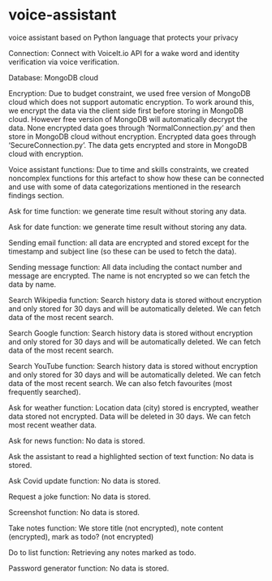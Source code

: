 # voice-assistant
voice assistant based on Python language that protects your privacy

Connection: Connect with VoiceIt.io API for a wake word and identity verification via voice verification. 

Database: MongoDB cloud

Encryption: 
Due to budget constraint, we used free version of MongoDB cloud which does not support automatic encryption. To work around this, we encrypt the data via the client side first before storing in MongoDB cloud. However free version of MongoDB will automatically decrypt the data.
None encrypted data goes through ‘NormalConnection.py’ and then store in MongoDB cloud without encryption.
Encrypted data goes through ‘SecureConnection.py’. The data gets encrypted and store in MongoDB cloud with encryption.

Voice assistant functions:
Due to time and skills constraints, we created noncomplex functions for this artefact to show how these can be connected and use with some of data categorizations mentioned in the research findings section.

Ask for time function: we generate time result without storing any data.

Ask for date function: we generate time result without storing any data.

Sending email function: all data are encrypted and stored except for the timestamp and subject line (so these can be used to fetch the data).

Sending message function: All data including the contact number and message are encrypted. The name is not encrypted so we can fetch the data by name.

Search Wikipedia function: Search history data is stored without encryption and only stored for 30 days and will be automatically deleted. We can fetch data of the most recent search.

Search Google function: Search history data is stored without encryption and only stored for 30 days and will be automatically deleted. We can fetch data of the most recent search.

Search YouTube function: Search history data is stored without encryption and only stored for 30 days and will be automatically deleted. We can fetch data of the most recent search. We can also fetch favourites (most frequently searched).

Ask for weather function: Location data (city) stored is encrypted, weather data stored not encrypted. Data will be deleted in 30 days. We can fetch most recent weather data.

Ask for news function: No data is stored.

Ask the assistant to read a highlighted section of text function: No data is stored.

Ask Covid update function: No data is stored.

Request a joke function: No data is stored.

Screenshot function: No data is stored.

Take notes function: We store title (not encrypted), note content (encrypted), mark as todo? (not encrypted)

Do to list function: Retrieving any notes marked as todo.

Password generator function: No data is stored.
